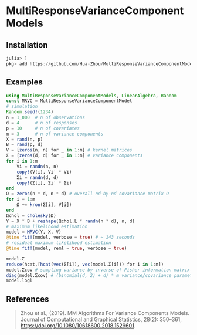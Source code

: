 # MultiResponseVarianceComponentModels

## Installation
```julia
julia> ]
pkg> add https://github.com/Hua-Zhou/MultiResponseVarianceComponentModels.jl.git
```
## Examples
```julia
using MultiResponseVarianceComponentModels, LinearAlgebra, Random
const MRVC = MultiResponseVarianceComponentModel
# simulation
Random.seed!(1234)
n = 1_000  # n of observations
d = 4      # n of responses
p = 10     # n of covariates
m = 3      # n of variance components
X = rand(n, p)
B = rand(p, d) 
V = [zeros(n, n) for _ in 1:m] # kernel matrices
Σ = [zeros(d, d) for _ in 1:m] # variance components
for i in 1:m
    Vi = randn(n, n)
    copy!(V[i], Vi' * Vi)
    Σi = randn(d, d)
    copy!(Σ[i], Σi' * Σi)
end
Ω = zeros(n * d, n * d) # overall nd-by-nd covariance matrix Ω
for i = 1:m
    Ω += kron(Σ[i], V[i])
end
Ωchol = cholesky(Ω)
Y = X * B + reshape(Ωchol.L * randn(n * d), n, d)
# maximum likelihood estimation
model = MRVC(Y, X, V)
@time fit!(model, verbose = true) # ~ 143 seconds
# residual maximum likelihood estimation
@time fit!(model, reml = true, verbose = true)

model.Σ
reduce(hcat,[hcat(vec(Σ[i]), vec(model.Σ[i])) for i in 1:m])
model.Σcov # sampling variance by inverse of Fisher information matrix
diag(model.Σcov) # (binomial(d, 2) + d) * m variance/covariance parameters
model.logl
```
## References
> Zhou et al., (2019). MM Algorithms For Variance Components Models. Journal of Computational and Graphical Statistics, 28(2): 350–361, https://doi.org/10.1080/10618600.2018.1529601.